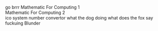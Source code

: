go brrr
Mathematic For Computing 1 
<br>Mathematic For Computing 2 
<br>ico system number convertor
what the dog doing
what does the fox say
<br> fuckuing Blunder
